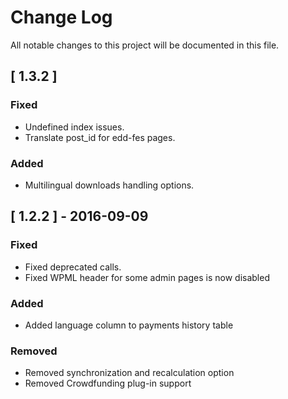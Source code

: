 # Change Log
All notable changes to this project will be documented in this file.

## [ 1.3.2 ]
### Fixed
* Undefined index issues.
* Translate post_id for edd-fes pages.

### Added
* Multilingual downloads handling options.

## [ 1.2.2 ] - 2016-09-09
### Fixed
* Fixed deprecated calls.
* Fixed WPML header for some admin pages is now disabled

### Added
* Added language column to payments history table

### Removed
* Removed synchronization and recalculation option
* Removed Crowdfunding plug-in support
